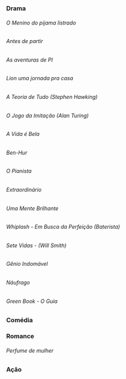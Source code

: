 ### Drama 

  ###### O Menino do pijama listrado
  ###### Antes de partir
  ###### As aventuras de PI
  ###### Lion uma jornada pra casa
  ###### A Teoria de Tudo (Stephen Hawking)
  ###### O Jogo da Imitação (Alan Turing)
  ###### A Vida é Bela
  ###### Ben-Hur
  ###### O Pianista
  ###### Extraordinário
  ###### Uma Mente Brilhante
  ###### Whiplash - Em Busca da Perfeição (Baterista)
  ###### Sete Vidas - (Will Smith)
  ###### Gênio Indomável
  ###### Náufrago
  ###### Green Book - O Guia

### Comédia



### Romance
  
  ###### Perfume de mulher

### Ação
